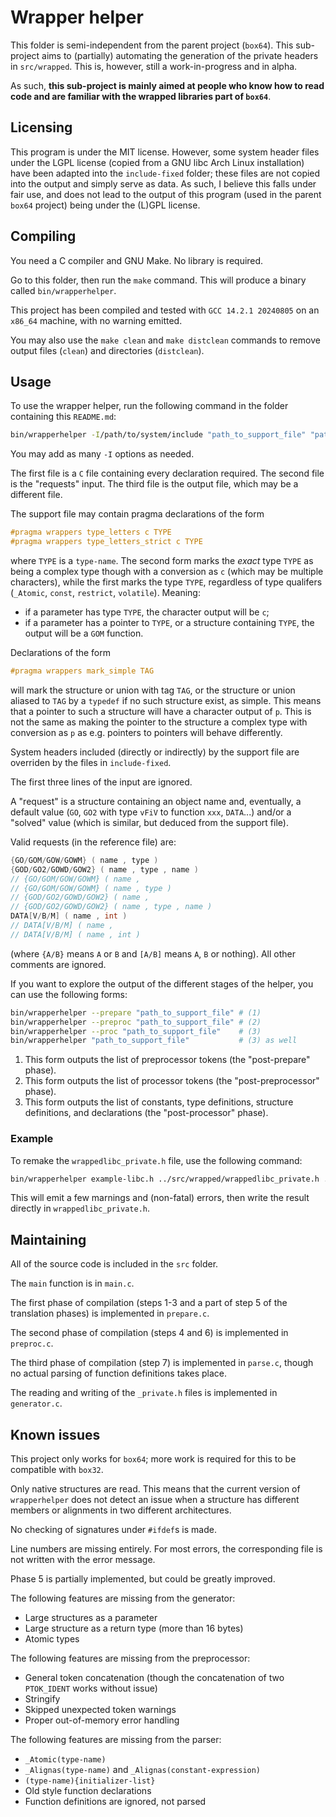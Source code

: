 # Wrapper helper

This folder is semi-independent from the parent project (`box64`). This sub-project aims to (partially) automating the generation of the private headers in `src/wrapped`. This is, however, still a work-in-progress and in alpha.

As such, **this sub-project is mainly aimed at people who know how to read code and are familiar with the wrapped libraries part of `box64`**.

## Licensing

This program is under the MIT license. However, some system header files under the LGPL license (copied from a GNU libc Arch Linux installation) have been adapted into the `include-fixed` folder; these files are not copied into the output and simply serve as data. As such, I believe this falls under fair use, and does not lead to the output of this program (used in the parent `box64` project) being under the (L)GPL license.

## Compiling

You need a C compiler and GNU Make. No library is required.

Go to this folder, then run the `make` command. This will produce a binary called `bin/wrapperhelper`.

This project has been compiled and tested with `GCC 14.2.1 20240805` on an `x86_64` machine, with no warning emitted.

You may also use the `make clean` and `make distclean` commands to remove output files (`clean`) and directories (`distclean`).

## Usage

To use the wrapper helper, run the following command in the folder containing this `README.md`:
```sh
bin/wrapperhelper -I/path/to/system/include "path_to_support_file" "path_to_private.h" "path_to_private.h"
```

You may add as many `-I` options as needed.

The first file is a `C` file containing every declaration required. The second file is the "requests" input. The third file is the output file, which may be a different file.

The support file may contain pragma declarations of the form
```c
#pragma wrappers type_letters c TYPE
#pragma wrappers type_letters_strict c TYPE
```
where `TYPE` is a `type-name`. The second form marks the *exact* type `TYPE` as being a complex type though with a conversion as `c` (which may be multiple characters), while the first marks the type `TYPE`, regardless of type qualifers (`_Atomic`, `const`, `restrict`, `volatile`). Meaning:
- if a parameter has type `TYPE`, the character output will be `c`;
- if a parameter has a pointer to `TYPE`, or a structure containing `TYPE`, the output will be a `GOM` function.

Declarations of the form
```c
#pragma wrappers mark_simple TAG
```
will mark the structure or union with tag `TAG`, or the structure or union aliased to `TAG` by a `typedef` if no such structure exist, as simple. This means that a pointer to such a structure will have a character output of `p`.
This is not the same as making the pointer to the structure a complex type with conversion as `p` as e.g. pointers to pointers will behave differently.

System headers included (directly or indirectly) by the support file are overriden by the files in `include-fixed`.

The first three lines of the input are ignored.

A "request" is a structure containing an object name and, eventually, a default value (`GO`, `GO2` with type `vFiV` to function `xxx`, `DATA`...) and/or a "solved" value (which is similar, but deduced from the support file).

Valid requests (in the reference file) are:
```c
{GO/GOM/GOW/GOWM} ( name , type )
{GOD/GO2/GOWD/GOW2} ( name , type , name )
// {GO/GOM/GOW/GOWM} ( name ,
// {GO/GOM/GOW/GOWM} ( name , type )
// {GOD/GO2/GOWD/GOW2} ( name ,
// {GOD/GO2/GOWD/GOW2} ( name , type , name )
DATA[V/B/M] ( name , int )
// DATA[V/B/M] ( name ,
// DATA[V/B/M] ( name , int )
```
(where `{A/B}` means `A` or `B` and `[A/B]` means `A`, `B` or nothing). All other comments are ignored.

If you want to explore the output of the different stages of the helper, you can use the following forms:
```sh
bin/wrapperhelper --prepare "path_to_support_file" # (1)
bin/wrapperhelper --preproc "path_to_support_file" # (2)
bin/wrapperhelper --proc "path_to_support_file"    # (3)
bin/wrapperhelper "path_to_support_file"           # (3) as well
```
1. This form outputs the list of preprocessor tokens (the "post-prepare" phase).
2. This form outputs the list of processor tokens (the "post-preprocessor" phase).
3. This form outputs the list of constants, type definitions, structure definitions, and declarations (the "post-processor" phase).

### Example

To remake the `wrappedlibc_private.h` file, use the following command:
```sh
bin/wrapperhelper example-libc.h ../src/wrapped/wrappedlibc_private.h ../src/wrapped/wrappedlibc_private.h
```
This will emit a few marnings and (non-fatal) errors, then write the result directly in `wrappedlibc_private.h`.

## Maintaining

All of the source code is included in the `src` folder.

The `main` function is in `main.c`.

The first phase of compilation (steps 1-3 and a part of step 5 of the translation phases) is implemented in `prepare.c`.

The second phase of compilation (steps 4 and 6) is implemented in `preproc.c`.

The third phase of compilation (step 7) is implemented in `parse.c`, though no actual parsing of function definitions takes place.

The reading and writing of the `_private.h` files is implemented in `generator.c`.

## Known issues

This project only works for `box64`; more work is required for this to be compatible with `box32`.

Only native structures are read. This means that the current version of `wrapperhelper` does not detect an issue when a structure has different members or alignments in two different architectures.

No checking of signatures under `#ifdef`s is made.

Line numbers are missing entirely. For most errors, the corresponding file is not written with the error message.

Phase 5 is partially implemented, but could be greatly improved.

The following features are missing from the generator:
- Large structures as a parameter
- Large structure as a return type (more than 16 bytes)
- Atomic types

The following features are missing from the preprocessor:
- General token concatenation (though the concatenation of two `PTOK_IDENT` works without issue)
- Stringify
- Skipped unexpected token warnings
- Proper out-of-memory error handling

The following features are missing from the parser:
- `_Atomic(type-name)`
- `_Alignas(type-name)` and `_Alignas(constant-expression)`
- `(type-name){initializer-list}`
- Old style function declarations
- Function definitions are ignored, not parsed
